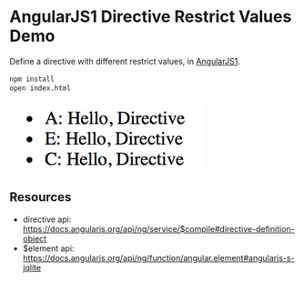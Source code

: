 AngularJS1 Directive Restrict Values Demo
=========================================

Define a directive with different restrict values, in [AngularJS1](https://angularjs.org/).

```
npm install
open index.html
```

![demo](./images/demo.jpg)

Resources
---------

- directive api: https://docs.angularjs.org/api/ng/service/$compile#directive-definition-object
- $element api: https://docs.angularjs.org/api/ng/function/angular.element#angularjs-s-jqlite